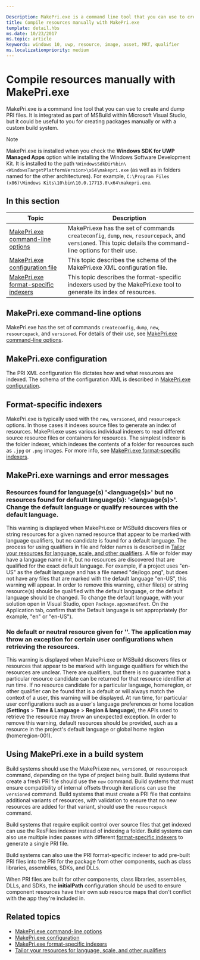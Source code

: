 ```yaml
---

Description: MakePri.exe is a command line tool that you can use to create and dump PRI files. It is integrated as part of MSBuild within Microsoft Visual Studio, but it could be useful to you for creating packages manually or with a custom build system.
title: Compile resources manually with MakePri.exe
template: detail.hbs
ms.date: 10/23/2017
ms.topic: article
keywords: windows 10, uwp, resource, image, asset, MRT, qualifier
ms.localizationpriority: medium
---
```


# Compile resources manually with MakePri.exe

MakePri.exe is a command line tool that you can use to create and dump PRI files. It is integrated as part of MSBuild within Microsoft Visual Studio, but it could be useful to you for creating packages manually or with a custom build system.

> [!NOTE]
> MakePri.exe is installed when you check the **Windows SDK for UWP Managed Apps** option while installing the Windows Software Development Kit. It is installed to the path `%WindowsSdkDir%bin\<WindowsTargetPlatformVersion>\x64\makepri.exe` (as well as in folders named for the other architectures). For example, `C:\Program Files (x86)\Windows Kits\10\bin\10.0.17713.0\x64\makepri.exe`.

## In this section
|Topic|Description|
|-|-|
| [MakePri.exe command-line options](makepri-exe-command-options.md) | MakePri.exe has the set of commands `createconfig`, `dump`, `new`, `resourcepack`, and `versioned`. This topic details the command-line options for their use. |
| [MakePri.exe configuration file](makepri-exe-configuration.md) | This topic describes the schema of the MakePri.exe XML configuration file. |
| [MakePri.exe format-specific indexers](makepri-exe-format-specific-indexers.md) | This topic describes the format-specific indexers used by the MakePri.exe tool to generate its index of resources. |

## MakePri.exe command-line options

MakePri.exe has the set of commands `createconfig`, `dump`, `new`, `resourcepack`, and `versioned`. For details of their use, see [MakePri.exe command-line options](makepri-exe-command-options.md).

## MakePri.exe configuration

The PRI XML configuration file dictates how and what resources are indexed. The schema of the configuration XML is described in [MakePri.exe configuration](makepri-exe-configuration.md).

## Format-specific indexers

MakePri.exe is typically used with the `new`, `versioned`, and `resourcepack` options. In those cases it indexes source files to generate an index of resources. MakePri.exe uses various individual indexers to read different source resource files or containers for resources. The simplest indexer is the folder indexer, which indexes the contents of a folder for resources such as `.jpg` or `.png` images. For more info, see [MakePri.exe format-specific indexers](makepri-exe-format-specific-indexers.md).

## MakePri.exe warnings and error messages

### Resources found for language(s) '<language(s)>' but no resources found for default language(s): '<language(s)>'. Change the default language or qualify resources with the default language.

This warning is displayed when MakePri.exe or MSBuild discovers files or string resources for a given named resource that appear to be marked with language qualifiers, but no candidate is found for a default language. The process for using qualifiers in file and folder names is described in [Tailor your resources for language, scale, and other qualifiers](tailor-resources-lang-scale-contrast.md). A file or folder may have a language name in it, but no resources are discovered that are qualified for the exact default language. For example, if a project uses "en-US" as the default language and has a file named "de/logo.png", but does not have any files that are marked with the default language "en-US", this warning will appear. In order to remove this warning, either file(s) or string resource(s) should be qualified with the default language, or the default language should be changed. To change the default language, with your solution open in Visual Studio, open `Package.appxmanifest`. On the Application tab, confirm that the Default language is set appropriately (for example, "en" or "en-US").

### No default or neutral resource given for '<resource identifier>'. The application may throw an exception for certain user configurations when retrieving the resources.

This warning is displayed when MakePri.exe or MSBuild discovers files or resources that appear to be marked with language qualifiers for which the resources are unclear. There are qualifiers, but there is no guarantee that a particular resource candidate can be returned for that resource identifier at run time. If no resource candidate for a particular language, homeregion, or other qualifier can be found that is a default or will always match the context of a user, this warning will be displayed. At run time, for particular user configurations such as a user's language preferences or home location (**Settings** > **Time & Language** > **Region & language**), the APIs used to retrieve the resource may throw an unexpected exception. In order to remove this warning, default resources should be provided, such as a resource in the project's default language or global home region (homeregion-001).

## Using MakePri.exe in a build system

Build systems should use the MakePri.exe `new`, `versioned`, or `resourcepack` command, depending on the type of project being built. Build systems that create a fresh PRI file should use the `new` command. Build systems that must ensure compatibility of internal offsets through iterations can use the `versioned` command. Build systems that must create a PRI file that contains additional variants of resources, with validation to ensure that no new resources are added for that variant, should use the `resourcepack` command.

Build systems that require explicit control over source files that get indexed can use the ResFiles indexer instead of indexing a folder. Build systems can also use multiple index passes with different [format-specific indexers](makepri-exe-format-specific-indexers.md) to generate a single PRI file.

Build systems can also use the PRI format-specific indexer to add pre-built PRI files into the PRI for the package from other components, such as class libraries, assemblies, SDKs, and DLLs.

When PRI files are built for other components, class libraries, assemblies, DLLs, and SDKs, the **initialPath** configuration should be used to ensure component resources have their own sub resource maps that don't conflict with the app they're included in.

## Related topics
* [MakePri.exe command-line options](makepri-exe-command-options.md)
* [MakePri.exe configuration](makepri-exe-configuration.md)
* [MakePri.exe format-specific indexers](makepri-exe-format-specific-indexers.md)
* [Tailor your resources for language, scale, and other qualifiers](tailor-resources-lang-scale-contrast.md)
